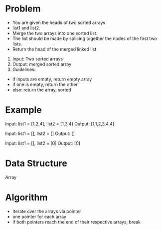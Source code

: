 # Problem

- You are given the heads of two sorted arrays
- list1 and list2.
- Merge the two arrays into one sorted list.
- The list should be made by splicing together the nodes of the first two lists.
- Return the head of the merged linked list

1. Input: Two sorted arrays
2. Output: merged sorted array 
3. Guidelines:
  - if inputs are empty, return empty array 
  - if one is empty, return the other 
  - else: return the array, sorted 

# Example

Input: list1 = [1,2,4], list2 = [1,3,4]
Output: [1,1,2,3,4,4]

Input: list1 = [], list2 = []
Output: []

Input: list1 = [], list2 = [0]
Output: [0]

# Data Structure

Array

# Algorithm

- Iterate over the arrays via pointer
- one pointer for each array 
- if both pointers reach the end of their respective arrays, break
